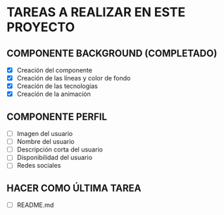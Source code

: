 # TAREAS A REALIZAR EN ESTE PROYECTO

## COMPONENTE BACKGROUND (COMPLETADO)
- [X] Creación del componente
- [X] Creación de las líneas y color de fondo
- [X] Creación de las tecnologías
- [X] Creación de la animación

## COMPONENTE PERFIL
- [ ] Imagen del usuario
- [ ] Nombre del usuario
- [ ] Descripción corta del usuario
- [ ] Disponibilidad del usuario
- [ ] Redes sociales

## HACER COMO ÚLTIMA TAREA
- [ ] README.md
